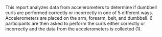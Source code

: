 This report analyzes data from accelerometers to determine if dumbbell curls are performed correctly or incorrectly in one of 5 different ways. Accelerometers are placed on the arm, forearm, belt, and dumbbell. 6 participants are then asked to perform the curls either correctly or incorrectly and the data from the accelerometers is collected (1). 
